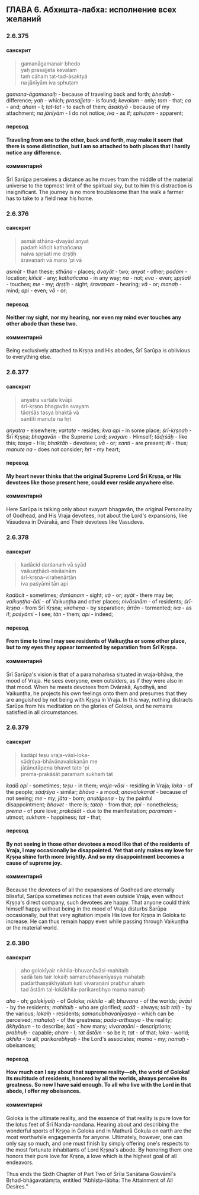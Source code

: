 ## ГЛАВА 6. Абхишта-лабха: исполнение всех желаний

### 2.6.375

#### санскрит

> gamanāgamanair bhedo<br/>
> yaḥ prasajjeta kevalam<br/>
> taṁ cāhaṁ tat-tad-āsaktyā<br/>
> na jānīyām iva sphuṭam

_gamana-āgamanaiḥ_ - because of traveling back and forth;
_bhedaḥ_ - difference;
_yaḥ_ - which;
_prasajjeta_ - is found;
_kevalam_ - only;
_tam_ - that;
_ca_ - and;
_aham_ - I;
_tat-tat_ - to each of them;
_āsaktyā_ - because of my attachment;
_na jānīyām_ - I do not notice;
_iva_ - as if;
_sphuṭam_ - apparent;

#### перевод

**Traveling from one to the other, back and forth, may make it seem that there is some distinction, but I am so attached to both places that I hardly notice any difference.**

#### комментарий

Śrī Sarūpa perceives a distance as he moves from the middle of the material universe to the topmost limit of the spiritual sky, but to him this distraction is insignificant. The journey is no more troublesome than the walk a farmer has to take to a field near his home.

### 2.6.376

#### санскрит

> asmāt sthāna-dvayād anyat<br/>
> padaṁ kiñcit kathañcana<br/>
> naiva spṛśati me dṛṣṭiḥ<br/>
> śravaṇaṁ vā mano 'pi vā

_asmāt_ - than these;
_sthāna_ - places;
_dvayāt_ - two;
_anyat_ - other;
_padam_ - location;
_kiñcit_ - any;
_kathañcana_ - in any way;
_na_ - not;
_eva_ - even;
_spṛśati_ - touches;
_me_ - my;
_dṛṣṭiḥ_ - sight;
_śravaṇam_ - hearing;
_vā_ - or;
_manaḥ_ - mind;
_api_ - even;
_vā_ - or;

#### перевод

**Neither my sight, nor my hearing, nor even my mind ever touches any other abode than these two.**

#### комментарий

Being exclusively attached to Kṛṣṇa and His abodes, Śrī Sarūpa is oblivious to everything else.

### 2.6.377

#### санскрит

> anyatra vartate kvāpi<br/>
> śrī-kṛṣṇo bhagavān svayam<br/>
> tādṛśās tasya bhaktā vā<br/>
> santīti manute na hṛt

_anyatra_ - elsewhere;
_vartate_ - resides;
_kva api_ - in some place;
_śrī-kṛṣṇaḥ_ - Śrī Kṛṣṇa;
_bhagavān_ - the Supreme Lord;
_svayam_ - Himself;
_tādṛśāḥ_ - like this;
_tasya_ - His;
_bhaktāḥ_ - devotees;
_vā_ - or;
_santi_ - are present;
_iti_ - thus;
_manute na_ - does not consider;
_hṛt_ - my heart;

#### перевод

**My heart never thinks that the original Supreme Lord Śrī Kṛṣṇa, or His devotees like those present here, could ever reside anywhere else.**

#### комментарий

Here Sarūpa is talking only about svayaṁ bhagavān, the original Personality of Godhead, and His Vraja devotees, not about the Lord's expansions, like Vāsudeva in Dvārakā, and Their devotees like Vasudeva.

### 2.6.378

#### санскрит

> kadācid darśanaṁ vā syād<br/>
> vaikuṇṭhādi-nivāsinām<br/>
> śrī-kṛṣṇa-viraheṇārtān<br/>
> iva paśyāmi tān api

_kadācit_ - sometimes;
_darśanam_ - sight;
_vā_ - or;
_syāt_ - there may be;
_vaikuṇṭha-ādi_ - of Vaikuṇṭha and other places;
_nivāsinām_ - of residents;
_śrī-kṛṣṇa_ - from Śrī Kṛṣṇa;
_viraheṇa_ - by separation;
_ārtān_ - tormented;
_iva_ - as if;
_paśyāmi_ - I see;
_tān_ - them;
_api_ - indeed;

#### перевод

**From time to time I may see residents of Vaikuṇṭha or some other place, but to my eyes they appear tormented by separation from Śrī Kṛṣṇa.**

#### комментарий

Śrī Sarūpa's vision is that of a paramahaṁsa situated in vraja-bhāva, the mood of Vraja. He sees everyone, even outsiders, as if they were also in that mood. When he meets devotees from Dvārakā, Ayodhyā, and Vaikuṇṭha, he projects his own feelings onto them and presumes that they are anguished by not being with Kṛṣṇa in Vraja. In this way, nothing distracts Sarūpa from his meditation on the glories of Goloka, and he remains satisfied in all circumstances.

### 2.6.379

#### санскрит

> kadāpi teṣu vraja-vāsi-loka-<br/>
> sādṛśya-bhāvānavalokanān me<br/>
> jātānutāpena bhavet tato 'pi<br/>
> prema-prakāśāt paramaṁ sukhaṁ tat

_kadā api_ - sometimes;
_teṣu_ - in them;
_vraja-vāsi_ - residing in Vraja;
_loka_ - of the people;
_sādṛśya_ - similar;
_bhāva_ - a mood;
_anavalokanāt_ - because of not seeing;
_me_ - my;
_jāta_ - born;
_anutāpena_ - by the painful disappointment;
_bhavet_ - there is;
_tataḥ_ - from that;
_api_ - nonetheless;
_prema_ - of pure love;
_prakāśāt_ - due to the manifestation;
_paramam_ - utmost;
_sukham_ - happiness;
_tat_ - that;

#### перевод

**By not seeing in those other devotees a mood like that of the residents of Vraja, I may occasionally be disappointed. Yet that only makes my love for Kṛṣṇa shine forth more brightly. And so my disappointment becomes a cause of supreme joy.**

#### комментарий

Because the devotees of all the expansions of Godhead are eternally blissful, Sarūpa sometimes notices that even outside Vraja, even without Kṛṣṇa's direct company, such devotees are happy. That anyone could think himself happy without being in the mood of Vraja disturbs Sarūpa occasionally, but that very agitation impels His love for Kṛṣṇa in Goloka to increase. He can thus remain happy even while passing through Vaikuṇṭha or the material world.

### 2.6.380

#### санскрит

> aho golokīyair nikhila-bhuvanāvāsi-mahitaiḥ<br/>
> sadā tais tair lokaiḥ samanubhavanīyasya mahataḥ<br/>
> padārthasyākhyātuṁ kati vivaraṇāni prabhur ahaṁ<br/>
> tad āstāṁ tal-lokākhila-parikarebhyo mama namaḥ

_aho_ - oh;
_golokīyaiḥ_ - of Goloka;
_nikhila_ - all;
_bhuvana_ - of the worlds;
_āvāsi_ - by the residents;
_mahitaiḥ_ - who are glorified;
_sadā_ - always;
_taiḥ taiḥ_ - by the various;
_lokaiḥ_ - residents;
_samanubhavanīyasya_ - which can be perceived;
_mahataḥ_ - of the greatness;
_pada-arthasya_ - the reality;
_ākhyātum_ - to describe;
_kati_ - how many;
_vivaraṇāni_ - descriptions;
_prabhuḥ_ - capable;
_aham_ - I;
_tat āstām_ - so be it;
_tat_ - of that;
_loka_ - world;
_akhila_ - to all;
_parikarebhyaḥ_ - the Lord's associates;
_mama_ - my;
_namaḥ_ - obeisances;

#### перевод

**How much can I say about that supreme reality—oh, the world of Goloka! Its multitude of residents, honored by all the worlds, always perceive its greatness. So now I have said enough. To all who live with the Lord in that abode, I offer my obeisances.**

#### комментарий

Goloka is the ultimate reality, and the essence of that reality is pure love for the lotus feet of Śrī Nanda-nandana. Hearing about and describing the wonderful sports of Kṛṣṇa in Goloka and in Mathurā Gokula on earth are the most worthwhile engagements for anyone. Ultimately, however, one can only say so much, and one must finish by simply offering one's respects to the most fortunate inhabitants of Lord Kṛṣṇa's abode. By honoring them one honors their pure love for Kṛṣṇa, a love which is the highest goal of all endeavors.

Thus ends the Sixth Chapter of Part Two of Śrīla Sanātana Gosvāmī's Bṛhad-bhāgavatāmṛta, entitled “Abhīṣṭa-lābha: The Attainment of All Desires.”
